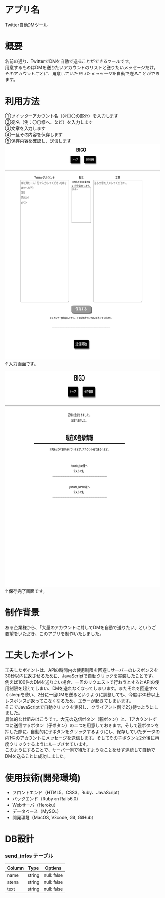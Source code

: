 # アプリ名
Twitter自動DMツール

# 概要
名前の通り、TwitterでDMを自動で送ることができるツールです。  
用意するものはDMを送りたいアカウントのリストと送りたいメッセージだけ。  
そのアカウントごとに、用意していただいたメッセージを自動で送ることができます。  
  
# 利用方法  
①ツイッターアカウント名（＠〇〇の部分）を入力します  
②宛名（例：〇〇様へ、など）を入力します  
③文章を入力します  
④一旦その内容を保存します  
⑤保存内容を確認し、送信します  
<img src="auto_twitter_top.png" width="700" height="700">  
↑入力画面です。  
  
  
<img src="auto_twitter_create.png" width="700" height="700">  
↑保存完了画面です。  

# 制作背景
ある企業様から、「大量のアカウントに対してDMを自動で送りたい」というご要望をいただき、このアプリを制作いたしました。  

# 工夫したポイント
工夫したポイントは、APIの時間内の使用制限を回避しサーバーのレスポンスを30秒以内に返させるために、JavaScriptで自動クリックを実装したことです。  
例えば100件のDMを送りたい場合、一回のリクエストで行おうとするとAPIの使用制限を超えてしまい、DMを送れなくなってしまいます。またそれを回避すべくsleepを使い、2分に一回DMを送るというように調整しても、今度は30秒以上レスポンスが返ってこなくなるため、エラーが起きてしまいます。  
そこでJavaScriptで自動クリックを実装し、クライアント側で2分待つようにしました。  
具体的な仕組みはこうです。大元の送信ボタン（親ボタン）と、1アカウントずつに送信するボタン（子ボタン）の二つを用意しておきます。そして親ボタンを押した際に、自動的に子ボタンをクリックするようにし、保存していたデータの内1件のアカウントにメッセージを送信します。そしてその子ボタンは2分後に再度クリックするようにループさせています。  
このようにすることで、サーバー側で待たすようなことをせず連続して自動でDMを送ることに成功しました。

# 使用技術(開発環境)
- フロントエンド（HTML5、CSS3、Ruby、JavaScript）
- バックエンド（Ruby on Rails6.0）
- Webサーバ（Heroku）
- データベース（MySQL）
- 開発環境（MacOS, VScode, Git, GitHub）  

# DB設計
### send_infos テーブル

| Column         | Type    | Options     |
| -------------- | ------- | ----------- |
| name           | string  | null: false |
| atena          | string  | null: false |
| text           | string  | null: false |

